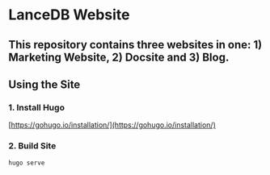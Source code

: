 # LanceDB Website

## This repository contains three websites in one: 1) Marketing Website, 2) Docsite and 3) Blog.

## Using the Site

### 1. Install Hugo

[https://gohugo.io/installation/](https://gohugo.io/installation/)

### 2. Build Site

`hugo serve`



